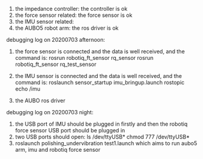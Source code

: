 1. the impedance controller: the controller is ok
2. the force sensor related: the force sensor is ok
3. the IMU sensor related: 
4. the AUBO5 robot arm: the ros driver is ok

debugging log on 20200703 afternoon:
1. the force sensor is connected and the data is well received, and the command is:
rosrun robotiq_ft_sensor rq_sensor
rosrun robotiq_ft_sensor rq_test_sensor

2. the IMU sensor is connected and the data is well received, and the command is:
roslaunch sensor_startup imu_bringup.launch 
rostopic echo /imu

3. the  AUBO ros driver

debugging log on 20200703 night:
1. the USB port of IMU should be plugged in firstly and then the robotiq force sensor USB port should be plugged in 
2. two USB ports should open:
ls /dev/ttyUSB*
chmod 777 /dev/ttyUSB*
3. roslaunch polishing_undervibration test1.launch 
which aims to run aubo5 arm, imu and robotiq force sensor 








